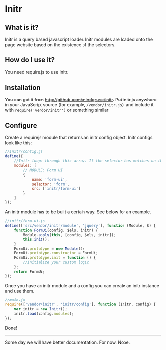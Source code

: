 # Initr

## What is it?

Initr is a query based javascript loader. Initr modules are loaded onto the page website based on the existence of the selectors.

## How do I use it?

You need require.js to use Initr.

## Installation

You can get it from http://github.com/mindgruve/initr. Put initr.js anywhere in your JavaScript source (for example, `/vendor/initr.js`), and include it with `require('vendor/initr')` or something similar

## Configure

Create a requirejs module that returns an initr config object. Initr configs look like this:

```js
//initr/config.js
define({
    //Initr loops through this array. If the selector has matches on the current page, then src is loaded by Initr
    modules: [
        // MODULE: Form UI
        {
            name: 'form-ui',
            selector: 'form',
            src: ['initr/form-ui']
        }
	]
});

```

An initr module has to be built a certain way. See below for an example.

```js
//initr/form-ui.js
define(['src/vendor/initr/module', 'jquery'], function (Module, $) {
	function FormUi(config, $els, initr) {
        Module.apply(this, [config, $els, initr]);
        this.init();
    }
	FormUi.prototype = new Module();
    FormUi.prototype.constructor = FormUi;
	FormUi.prototype.init = function () {
		//Initialize your custom logic
	};
	return FormUi;
});
```

Once you have an initr module and a config you can create an initr instance and use them.

```js
//main.js
require(['vendor/initr', 'initr/config'], function (Initr, config) {
	var initr = new Initr();
	initr.load(config.modules);
});
```

Done!

-----

Some day we will have better documentation. For now. Nope.

